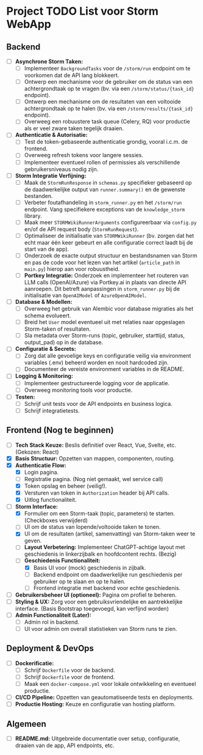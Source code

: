 # Project TODO List voor Storm WebApp

## Backend

- [ ] **Asynchrone Storm Taken:**
    - [ ] Implementeer `BackgroundTasks` voor de `/storm/run` endpoint om te voorkomen dat de API lang blokkeert.
    - [ ] Ontwerp een mechanisme voor de gebruiker om de status van een achtergrondtaak op te vragen (bv. via een `/storm/status/{task_id}` endpoint).
    - [ ] Ontwerp een mechanisme om de resultaten van een voltooide achtergrondtaak op te halen (bv. via een `/storm/results/{task_id}` endpoint).
    - [ ] Overweeg een robuustere task queue (Celery, RQ) voor productie als er veel zware taken tegelijk draaien.

- [ ] **Authenticatie & Autorisatie:**
    - [ ] Test de token-gebaseerde authenticatie grondig, vooral i.c.m. de frontend.
    - [ ] Overweeg refresh tokens voor langere sessies.
    - [ ] Implementeer eventueel rollen of permissies als verschillende gebruikersniveaus nodig zijn.

- [ ] **Storm Integratie Verfijning:**
    - [ ] Maak de `StormRunResponse` in `schemas.py` specifieker gebaseerd op de daadwerkelijke output van `runner.summary()` en de gewenste bestanden.
    - [ ] Verbeter foutafhandeling in `storm_runner.py` en het `/storm/run` endpoint. Vang specifiekere exceptions van de `knowledge_storm` library.
    - [ ] Maak meer `STORMWikiRunnerArguments` configureerbaar via `config.py` en/of de API request body (`StormRunRequest`).
    - [ ] Optimaliseer de initialisatie van `STORMWikiRunner` (bv. zorgen dat het echt maar één keer gebeurt en alle configuratie correct laadt bij de start van de app).
    - [ ] Onderzoek de exacte output structuur en bestandsnamen van Storm en pas de code voor het lezen van het artikel (`article_path` in `main.py`) hierop aan voor robuustheid.
    - [ ] **Portkey Integratie:** Onderzoek en implementeer het routeren van LLM calls (OpenAI/Azure) via Portkey.ai in plaats van directe API aanroepen. Dit betreft aanpassingen in `storm_runner.py` bij de initialisatie van `OpenAIModel` of `AzureOpenAIModel`.

- [ ] **Database & Modellen:**
    - [ ] Overweeg het gebruik van Alembic voor database migraties als het schema evolueert.
    - [ ] Breid het `User` model eventueel uit met relaties naar opgeslagen Storm-taken of resultaten.
    - [ ] Sla metadata over Storm-runs (topic, gebruiker, starttijd, status, output_pad) op in de database.

- [ ] **Configuratie & Secrets:**
    - [ ] Zorg dat alle gevoelige keys en configuratie veilig via environment variables (.env) beheerd worden en nooit hardcoded zijn.
    - [ ] Documenteer de vereiste environment variables in de README.

- [ ] **Logging & Monitoring:**
    - [ ] Implementeer gestructureerde logging voor de applicatie.
    - [ ] Overweeg monitoring tools voor productie.

- [ ] **Testen:**
    - [ ] Schrijf unit tests voor de API endpoints en business logica.
    - [ ] Schrijf integratietests.

## Frontend (Nog te beginnen)

- [ ] **Tech Stack Keuze:** Beslis definitief over React, Vue, Svelte, etc. (Gekozen: React)
- [x] **Basis Structuur:** Opzetten van mappen, componenten, routing.
- [x] **Authenticatie Flow:**
    - [x] Login pagina.
    - [ ] Registratie pagina. (Nog niet gemaakt, wel service call)
    - [x] Token opslag en beheer (veilig!).
    - [x] Versturen van token in `Authorization` header bij API calls.
    - [x] Uitlog functionaliteit.
- [ ] **Storm Interface:**
    - [x] Formulier om een Storm-taak (topic, parameters) te starten. (Checkboxes verwijderd)
    - [ ] UI om de status van lopende/voltooide taken te tonen.
    - [x] UI om de resultaten (artikel, samenvatting) van Storm-taken weer te geven.
    - [ ] **Layout Verbetering:** Implementeer ChatGPT-achtige layout met geschiedenis in linkerzijbalk en hoofdcontent rechts. (Bezig)
    - [ ] **Geschiedenis Functionaliteit:**
        - [x] Basis UI voor (mock) geschiedenis in zijbalk.
        - [ ] Backend endpoint om daadwerkelijke run geschiedenis per gebruiker op te slaan en op te halen.
        - [ ] Frontend integratie met backend voor echte geschiedenis.
- [ ] **Gebruikersbeheer UI (optioneel):** Pagina om profiel te beheren.
- [ ] **Styling & UX:** Zorg voor een gebruiksvriendelijke en aantrekkelijke interface. (Basis Bootstrap toegevoegd, kan verfijnd worden)
- [ ] **Admin Functionaliteit (Later):**
    - [ ] Admin rol in backend.
    - [ ] UI voor admin om overall statistieken van Storm runs te zien.

## Deployment & DevOps

- [ ] **Dockerificatie:**
    - [ ] Schrijf `Dockerfile` voor de backend.
    - [ ] Schrijf `Dockerfile` voor de frontend.
    - [ ] Maak een `docker-compose.yml` voor lokale ontwikkeling en eventueel productie.
- [ ] **CI/CD Pipeline:** Opzetten van geautomatiseerde tests en deployments.
- [ ] **Productie Hosting:** Keuze en configuratie van hosting platform.

## Algemeen

- [ ] **README.md:** Uitgebreide documentatie over setup, configuratie, draaien van de app, API endpoints, etc. 